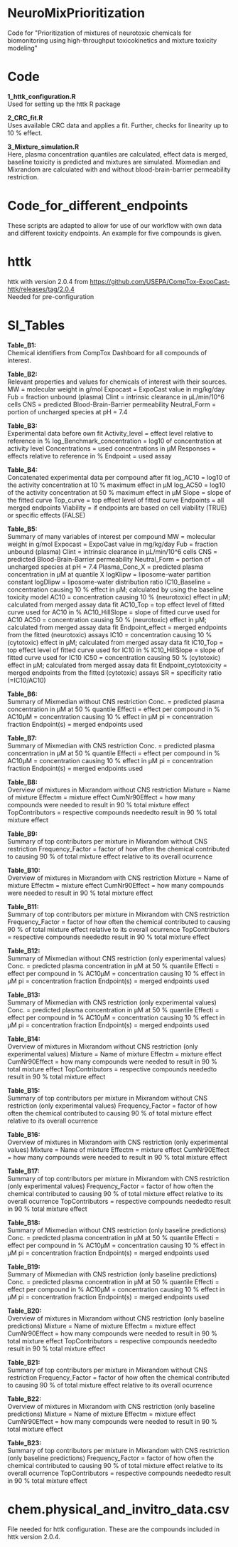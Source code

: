 # NeuroMixPrioritization
Code for "Prioritization of mixtures of neurotoxic chemicals for biomonitoring using high-throughput toxicokinetics and mixture toxicity modeling"

# Code
**1_httk_configuration.R**  
Used for setting up the httk R package 

**2_CRC_fit.R**  
Uses available CRC data and applies a fit. Further, checks for linearity up to 10 % effect.

**3_Mixture_simulation.R**  
Here, plasma concentration quantiles are calculated, effect data is merged, baseline toxicity is predicted and mixtures are simulated. Mixmedian and Mixrandom are calculated with and without blood-brain-barrier permeability restriction. 

# Code_for_different_endpoints
These scripts are adapted to allow for use of our workflow with own data and different toxicity endpoints. An example for five compounds is given. 

# httk
httk with version 2.0.4 from https://github.com/USEPA/CompTox-ExpoCast-httk/releases/tag/2.0.4  
Needed for pre-configuration

# SI_Tables
**Table_B1:**  
Chemical identifiers from CompTox Dashboard for all compounds of interest.

**Table_B2:**  
Relevant properties and values for chemicals of interest with their sources.
MW = molecular weight in g/mol
Expocast = ExpoCast value in mg/kg/day
Fub = fraction unbound (plasma)
Clint = intrinsic clearance in µL/min/10^6 cells 
CNS = predicted Blood-Brain-Barrier permeability
Neutral_Form = portion of uncharged species at pH = 7.4

**Table_B3:**  
Experimental data before own fit
Activity_level = effect level relative to reference in %
log_Benchmark_concentration = log10 of concentration at activity level
Concentrations = used concentrations in µM
Responses = effects relative to reference in %
Endpoint = used assay

**Table_B4:**  
Concatenated experimental data per compound after fit
log_AC10 = log10 of the activity concentration at 10 % maximum effect in µM
log_AC50 = log10 of the activity concentration at 50 % maximum effect in µM
Slope = slope of the fitted curve
Top_curve = top effect level of fitted curve
Endpoints = all merged endpoints
Viability = if endpoints are based on cell viability (TRUE) or specific effects (FALSE)

**Table_B5:**  
Summary of many variables of interest per compound
MW = molecular weight in g/mol
Expocast = ExpoCast value in mg/kg/day
Fub = fraction unbound (plasma)
Clint = intrinsic clearance in µL/min/10^6 cells 
CNS = predicted Blood-Brain-Barrier permeability
Neutral_Form = portion of uncharged species at pH = 7.4
Plasma_Conc_X = predicted plasma concentration in µM at quantile X
logKlipw = liposome-water partition constant
logDlipw = liposome-water distribution ratio
IC10_Baseline = concentration causing 10 % effect in µM; calculated by using the baseline toxicity model
AC10 = concentration causing 10 % (neurotoxic) effect in µM; calculated from merged assay data fit
AC10_Top = top effect level of fitted curve used for AC10 in %
AC10_HillSlope = slope of fitted curve used for AC10
AC50 = concentration causing 50 % (neurotoxic) effect in µM; calculated from merged assay data fit
Endpoint_effect = merged endpoints from the fitted (neurotoxic) assays
IC10 = concentration causing 10 % (cytotoxic) effect in µM; calculated from merged assay data fit
IC10_Top = top effect level of fitted curve used for IC10 in %
IC10_HillSlope = slope of fitted curve used for IC10
IC50 = concentration causing 50 % (cytotoxic) effect in µM; calculated from merged assay data fit
Endpoint_cytotoxicity = merged endpoints from the fitted (cytotoxic) assays
SR = specificity ratio (=IC10/AC10)

**Table_B6:**  
Summary of Mixmedian without CNS restriction
Conc. = predicted plasma concentration in µM at 50 % quantile
Effecti = effect per compound in %
AC10µM = concentration causing 10 % effect in µM
pi = concentration fraction
Endpoint(s) = merged endpoints used

**Table_B7:**  
Summary of Mixmedian with CNS restriction
Conc. = predicted plasma concentration in µM at 50 % quantile
Effecti = effect per compound in %
AC10µM = concentration causing 10 % effect in µM
pi = concentration fraction
Endpoint(s) = merged endpoints used

**Table_B8:**  
Overview of mixtures in Mixrandom without CNS restriction
Mixture = Name of mixture
Effectm = mixture effect
CumNr90Effect = how many compounds were needed to result in 90 % total mixture effect
TopContributors = respective compounds neededto result in 90 % total mixture effect

**Table_B9:**  
Summary of top contributors per mixture in Mixrandom without CNS restriction
Frequency_Factor = factor of how often the chemical contributed to causing 90 % of total mixture effect relative to its overall ocurrence 

**Table_B10:**  
Overview of mixtures in Mixrandom with CNS restriction
Mixture = Name of mixture
Effectm = mixture effect
CumNr90Effect = how many compounds were needed to result in 90 % total mixture effect

**Table_B11:**  
Summary of top contributors per mixture in Mixrandom with CNS restriction
Frequency_Factor = factor of how often the chemical contributed to causing 90 % of total mixture effect relative to its overall ocurrence 
TopContributors = respective compounds neededto result in 90 % total mixture effect

**Table_B12:**  
Summary of Mixmedian without CNS restriction (only experimental values)
Conc. = predicted plasma concentration in µM at 50 % quantile
Effecti = effect per compound in %
AC10µM = concentration causing 10 % effect in µM
pi = concentration fraction
Endpoint(s) = merged endpoints used

**Table_B13:**  
Summary of Mixmedian with CNS restriction (only experimental values)
Conc. = predicted plasma concentration in µM at 50 % quantile
Effecti = effect per compound in %
AC10µM = concentration causing 10 % effect in µM
pi = concentration fraction
Endpoint(s) = merged endpoints used

**Table_B14:**  
Overview of mixtures in Mixrandom without CNS restriction (only experimental values)
Mixture = Name of mixture
Effectm = mixture effect
CumNr90Effect = how many compounds were needed to result in 90 % total mixture effect
TopContributors = respective compounds neededto result in 90 % total mixture effect

**Table_B15:**  
Summary of top contributors per mixture in Mixrandom without CNS restriction (only experimental values)
Frequency_Factor = factor of how often the chemical contributed to causing 90 % of total mixture effect relative to its overall ocurrence 

**Table_B16:**  
Overview of mixtures in Mixrandom with CNS restriction (only experimental values)
Mixture = Name of mixture
Effectm = mixture effect
CumNr90Effect = how many compounds were needed to result in 90 % total mixture effect

**Table_B17:**  
Summary of top contributors per mixture in Mixrandom with CNS restriction (only experimental values)
Frequency_Factor = factor of how often the chemical contributed to causing 90 % of total mixture effect relative to its overall ocurrence 
TopContributors = respective compounds neededto result in 90 % total mixture effect

**Table_B18:**  
Summary of Mixmedian without CNS restriction (only baseline predictions)
Conc. = predicted plasma concentration in µM at 50 % quantile
Effecti = effect per compound in %
AC10µM = concentration causing 10 % effect in µM
pi = concentration fraction
Endpoint(s) = merged endpoints used

**Table_B19:**  
Summary of Mixmedian with CNS restriction (only baseline predictions)
Conc. = predicted plasma concentration in µM at 50 % quantile
Effecti = effect per compound in %
AC10µM = concentration causing 10 % effect in µM
pi = concentration fraction
Endpoint(s) = merged endpoints used

**Table_B20:**  
Overview of mixtures in Mixrandom without CNS restriction (only baseline predictions)
Mixture = Name of mixture
Effectm = mixture effect
CumNr90Effect = how many compounds were needed to result in 90 % total mixture effect
TopContributors = respective compounds neededto result in 90 % total mixture effect

**Table_B21:**  
Summary of top contributors per mixture in Mixrandom without CNS restriction
Frequency_Factor = factor of how often the chemical contributed to causing 90 % of total mixture effect relative to its overall ocurrence 

**Table_B22:**  
Overview of mixtures in Mixrandom with CNS restriction (only baseline predictions)
Mixture = Name of mixture
Effectm = mixture effect
CumNr90Effect = how many compounds were needed to result in 90 % total mixture effect

**Table_B23:**  
Summary of top contributors per mixture in Mixrandom with CNS restriction (only baseline predictions)
Frequency_Factor = factor of how often the chemical contributed to causing 90 % of total mixture effect relative to its overall ocurrence 
TopContributors = respective compounds neededto result in 90 % total mixture effect

# chem.physical_and_invitro_data.csv
File needed for httk configuration. These are the compounds included in httk version 2.0.4. 
